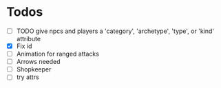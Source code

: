 # Todos

- [ ] TODO give npcs and players a 'category', 'archetype', 'type', or 'kind' attribute
- [x] Fix id
- [ ] Animation for ranged attacks
- [ ] Arrows needed
- [ ] Shopkeeper
- [ ] try attrs
